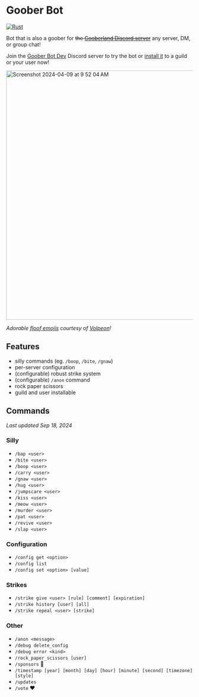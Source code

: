 # Goober Bot

[![Rust](https://github.com/valentinegb/goober-bot/actions/workflows/rust.yml/badge.svg)](https://github.com/valentinegb/goober-bot/actions/workflows/rust.yml)

Bot that is also a goober for ~~the [Gooberland Discord server](https://discord.gg/NCd88hxUFc)~~ any server, DM, or group chat!

Join the [Goober Bot Dev](https://discord.gg/7v2aY2YzJU) Discord server to try the bot or [install it](https://discord.com/oauth2/authorize?client_id=1226752321971687537) to a guild or your user now!

<img width="674" alt="Screenshot 2024-04-09 at 9 52 04 AM" src="https://github.com/valentinegb/goober-bot/assets/35977727/57d110bf-97da-4c2e-a78a-fee1eb5e0307">

*Adorable [floof emojis](https://volpeon.ink/emojis/floof/) courtesy of [Volpeon](https://volpeon.ink)!*

## Features

- silly commands (eg. `/boop`, `/bite`, `/gnaw`)
- per-server configuration
- (configurable) robust strike system
- (configurable) `/anon` command
- rock paper scissors
- guild and user installable

## Commands

*Last updated Sep 18, 2024*

### Silly

- `/bap <user>`
- `/bite <user>`
- `/boop <user>`
- `/carry <user>`
- `/gnaw <user>`
- `/hug <user>`
- `/jumpscare <user>`
- `/kiss <user>`
- `/meow <user>`
- `/murder <user>`
- `/pat <user>`
- `/revive <user>`
- `/slap <user>`

### Configuration

- `/config get <option>`
- `/config list`
- `/config set <option> [value]`

### Strikes

- `/strike give <user> [rule] [comment] [expiration]`
- `/strike history [user] [all]`
- `/strike repeal <user> [strike]`

### Other

- `/anon <message>`
- `/debug delete_config`
- `/debug error <kind>`
- `/rock_paper_scissors [user]`
- `/sponsors` 💖
- `/timestamp [year] [month] [day] [hour] [minute] [second] [timezone] [style]`
- `/updates`
- `/vote` ❤️
